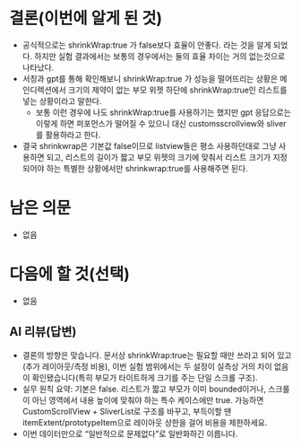 # 결론(이번에 알게 된 것)
- 공식적으로는 shrinkWrap:true 가 false보다 효율이 안좋다. 라는 것을 알게 되었다. 하지만 실험 결과에서는 보통의 경우에서는 둘의 효율 차이는 거의 없는것으로 나타났다.
- 서칭과 gpt를 통해 확인해보니 shrinkWrap:true 가 성능을 떨어뜨리는 상황은 메인디렉션에서 크기의 제약이 없는 부모 위젯 하단에 shrinkWrap:true인 리스트를 넣는 상황이라고 말한다.
  - 보통 이런 경우에 나도 shrinkWrap:true를 사용하기는 했지만 gpt 응답으로는 이렇게 하면 퍼포먼스가 떨어질 수 있으니 대신 customsscrollview와 sliver를 활용하라고 한다.
- 결국 shrinkwrap은 기본값 false이므로 listview들은 평소 사용하던대로 그냥 사용하면 되고, 리스트의 길이가 짧고 부모 위젯의 크기에 맞춰서 리스트 크기가 지정되어야 하는 특별한 상황에서만 shrinkwrap:true를 사용해주면 된다.

# 남은 의문
- 없음

# 다음에 할 것(선택)
- 없음



## AI 리뷰(답변)
- 결론의 방향은 맞습니다. 문서상 shrinkWrap:true는 필요할 때만 쓰라고 되어 있고(추가 레이아웃/측정 비용), 이번 실험 범위에서는 두 설정이 실측상 거의 차이 없음이 확인됐습니다(특히 부모가 타이트하게 크기를 주는 단일 스크롤 구조).
- 실무 원칙 요약: 기본은 false. 리스트가 짧고 부모가 이미 bounded이거나, 스크롤이 아닌 영역에서 내용 높이에 맞춰야 하는 특수 케이스에만 true. 가능하면 CustomScrollView + SliverList로 구조를 바꾸고, 부득이할 땐 itemExtent/prototypeItem으로 레이아웃 상한을 걸어 비용을 제한하세요.
- 이번 데이터만으로 “일반적으로 문제없다”로 일반화하긴 이릅니다.
